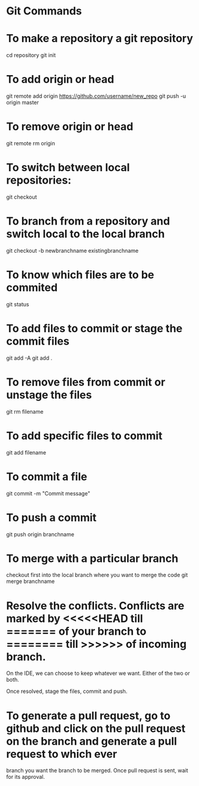 # Git Commands

# To make a repository a git repository
cd repository
git init

# To add origin or head 
git remote add origin https://github.com/username/new_repo
git push -u origin master

# To remove origin or head
git remote rm origin

# To switch between local repositories:
git checkout

# To branch from a repository and switch local to the local branch
git checkout -b newbranchname existingbranchname

# To know which files are to be commited
git status

# To add files to commit or stage the commit files
git add -A
git add .

# To remove files from commit or unstage the files
git rm filename

# To add specific files to commit
git add filename

# To commit a file
git commit -m "Commit message"

# To push a commit
git push origin branchname

# To merge with a particular branch
checkout first into the local branch where you want to merge the code
git merge branchname

# Resolve the conflicts. Conflicts are marked by <<<<<HEAD till ======= of your branch to ======== till >>>>>> of incoming branch.
On the IDE, we can choose to keep whatever we want. Either of the two or both.

Once resolved, stage the files, commit and push.

# To generate a pull request, go to github and click on the pull request on the branch and generate a pull request to which ever
branch you want the branch to be merged.
Once pull request is sent, wait for its approval.

